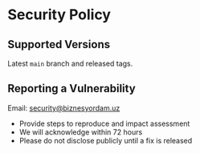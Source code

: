 # Security Policy

## Supported Versions
Latest `main` branch and released tags.

## Reporting a Vulnerability
Email: security@biznesyordam.uz

- Provide steps to reproduce and impact assessment
- We will acknowledge within 72 hours
- Please do not disclose publicly until a fix is released